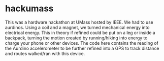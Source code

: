 # hackumass
This was a hardware hackathon at UMass hosted by IEEE. We had to use aurdinos. Using a coil and a magnet, we turned mechanical energy into electrical energy. This in theory if refined could be put on a leg or inside a backpack, turning the motion created by running/hiking into energy to charge your phone or other devices. The code here contains the reading of the Aurdino accelerometer to be further refined into a GPS to track distance and routes walked/ran with this device. 
